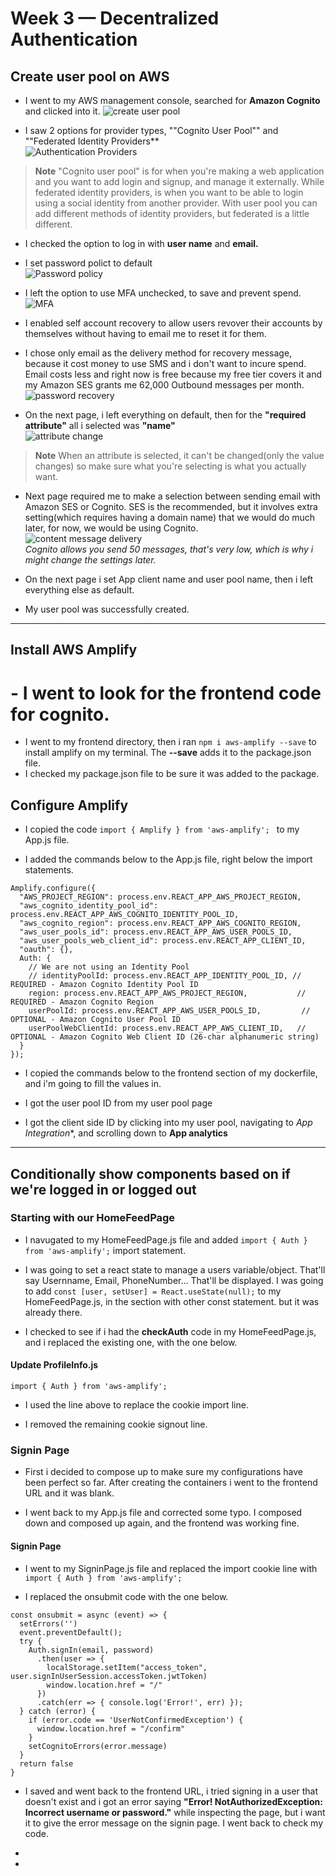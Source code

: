 # Week 3 — Decentralized Authentication 

## Create user pool on AWS 
- I went to my AWS management console, searched for **Amazon Cognito** and clicked into it.  ![create user pool](https://user-images.githubusercontent.com/105195327/224273651-e778ad11-d0ed-40a1-a5e7-7d2bc5b2052e.png)  

- I saw 2 options for provider types, ""Cognito User Pool"" and ""Federated Identity Providers**  
![Authentication Providers](https://user-images.githubusercontent.com/105195327/224278181-e3e74ba3-a99a-4698-ba54-5462126c43dc.png)  


> **Note** "Cognito user pool" is for when you're making a web application and you want to add login and signup, and manage it externally. While federated identity providers, is when you want to be able to login using a social identity from another provider. With user pool you can add different methods of identity providers, but federated is a little different. 

- I checked the option to log in with **user name** and **email.**  
- I set password polict to default    
![Password policy](https://user-images.githubusercontent.com/105195327/224280889-959ea303-7c11-4fe3-ba37-77ad1899ef44.png)  

- I left the option to use MFA unchecked, to save and prevent spend.  
![MFA](https://user-images.githubusercontent.com/105195327/224281027-e64de56f-78c3-4741-8414-91a43712da72.png)  

- I enabled self account recovery to allow users revover their accounts by themselves without having to email me to reset it for them.  

- I chose only email as the delivery method for recovery message, because it cost money to use SMS and i don't want to incure spend. Email costs less and right now is free because my free tier covers it and my Amazon SES grants me 62,000 Outbound messages per month.     
![password recovery](https://user-images.githubusercontent.com/105195327/224283434-8e80f7be-4bce-411e-92b9-ccc3d7ada17c.png)  
- On the next page, i left everything on default, then for the **"required attribute"** all i selected was **"name"**  
![attribute change](https://user-images.githubusercontent.com/105195327/224288305-928f2858-ed74-4a09-851b-013357b44605.png)  

> **Note** When an attribute is selected, it can't be changed(only the value changes) so make sure what you're selecting is what you actually want.  

- Next page required me to make a selection between sending email with Amazon SES or Cognito. SES is the recommended, but it involves extra setting(which requires having a domain name) that we would do much later, for now, we would be using Cognito.  
![content message delivery](https://user-images.githubusercontent.com/105195327/224290216-24ec66eb-3d69-40e8-b1bc-fd850804aa2b.png)  
*Cognito allows you send 50 messages, that's very low, which is why i might change the settings later.*  

- On the next page i set App client name and user pool name, then i left everything else as default.  
- My user pool was successfully created. 
---

## Install AWS Amplify
# - I went to look for the frontend code for cognito. 
- I went to my frontend directory, then i ran `npm i aws-amplify --save` to install amplify on my terminal. The **--save** adds it to the package.json file.  
- I checked my package.json file to be sure it was added to the package.  

## Configure Amplify 

- I copied the code `import { Amplify } from 'aws-amplify';
` to my App.js file.  


- I added the commands below to the App.js file, right below the import statements.  

```
Amplify.configure({
  "AWS_PROJECT_REGION": process.env.REACT_APP_AWS_PROJECT_REGION,
  "aws_cognito_identity_pool_id": process.env.REACT_APP_AWS_COGNITO_IDENTITY_POOL_ID,
  "aws_cognito_region": process.env.REACT_APP_AWS_COGNITO_REGION,
  "aws_user_pools_id": process.env.REACT_APP_AWS_USER_POOLS_ID,
  "aws_user_pools_web_client_id": process.env.REACT_APP_CLIENT_ID,
  "oauth": {},
  Auth: {
    // We are not using an Identity Pool
    // identityPoolId: process.env.REACT_APP_IDENTITY_POOL_ID, // REQUIRED - Amazon Cognito Identity Pool ID
    region: process.env.REACT_APP_AWS_PROJECT_REGION,           // REQUIRED - Amazon Cognito Region
    userPoolId: process.env.REACT_APP_AWS_USER_POOLS_ID,         // OPTIONAL - Amazon Cognito User Pool ID
    userPoolWebClientId: process.env.REACT_APP_AWS_CLIENT_ID,   // OPTIONAL - Amazon Cognito Web Client ID (26-char alphanumeric string)
  }
});
```

- I copied the commands below to the frontend section of my dockerfile, and i'm going to fill the values in.  
- I got the user pool ID from my user pool page  


- I got the client side ID by clicking into my user pool, navigating to *App Integration**, and scrolling down to **App analytics**  


---
## Conditionally show components based on if we're logged in or logged out 

### Starting with our HomeFeedPage 
- I navugated to my HomeFeedPage.js file and added `import { Auth } from 'aws-amplify';` import statement.  

- I was going to set a react state to manage a users variable/object. That'll say Usernname, Email, PhoneNumber... That'll be displayed.  I was going to add `const [user, setUser] = React.useState(null);` to my HomeFeedPage.js, in the section with other const statement. but it was already there.  

- I checked to see if i had the **checkAuth** code in my HomeFeedPage.js, and i replaced the existing one, with the one below.  

#### Update ProfileInfo.js   
```
import { Auth } from 'aws-amplify';
```
- I used the line above to replace the cookie import line.   


- I removed the remaining cookie signout line.   


### Signin Page 
- First i decided to compose up to make sure my configurations have been perfect so far. After creating the containers i went to the frontend URL and it was blank.  



- I went back to my App.js file and corrected some typo. I composed down and composed up again, and the frontend was working fine.  



#### Signin Page
- I went to my SigninPage.js file and replaced the import cookie line with `import { Auth } from 'aws-amplify';`  

- I replaced the onsubmit code with the one below.  
```
const onsubmit = async (event) => {
  setErrors('')
  event.preventDefault();
  try {
    Auth.signIn(email, password)
      .then(user => {
        localStorage.setItem("access_token", user.signInUserSession.accessToken.jwtToken)
        window.location.href = "/"
      })
      .catch(err => { console.log('Error!', err) });
  } catch (error) {
    if (error.code == 'UserNotConfirmedException') {
      window.location.href = "/confirm"
    }
    setCognitoErrors(error.message)
  }
  return false
}
```


- I saved and went back to the frontend URL, i tried signing in a user that doesn't exist and i got an error saying **"Error! NotAuthorizedException: Incorrect username or password."** while inspecting the page, but i want it to give the error message on the signin page. I went back to check my code.  

- 



- 


